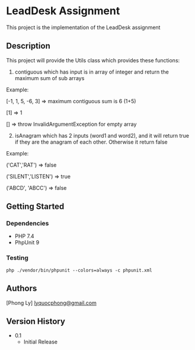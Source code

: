 # LeadDesk Assignment

This project is the implementation of the LeadDesk assignment

## Description

This project will provide the Utils class which provides these functions:

1. contiguous which has input is in array of integer and return the maximum sum of sub arrays

Example: 

[-1, 1, 5, -6, 3] => maximum contiguous sum is 6 (1+5)

[1] => 1

[] => throw InvalidArgumentException for empty array

2. isAnagram which has 2 inputs (word1 and word2), and it will return true if they are the anagram of each other. Otherwise it return false

Example:

('CAT','RAT') => false

('SILENT','LISTEN') => true

('ABCD', 'ABCC') => false

## Getting Started


### Dependencies

* PHP 7.4
* PhpUnit 9

### Testing

```
php ./vendor/bin/phpunit --colors=always -c phpunit.xml 
```

## Authors
[Phong Ly] <lyquocphong@gmail.com>

## Version History

* 0.1
    * Initial Release